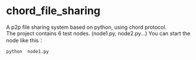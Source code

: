 # chord_file_sharing
A p2p file sharing system based on python, using chord protocol.</br>
The project contains 6 test nodes. (node1.py, node2.py...)
You can start the node like this：
```
python  node1.py
```


